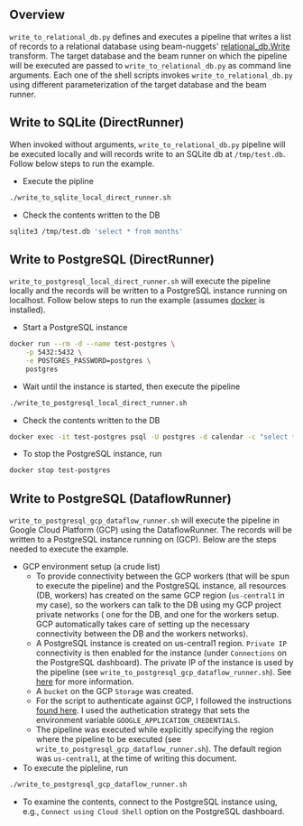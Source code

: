 ## Overview
`write_to_relational_db.py` defines and executes a pipeline that 
writes a list of records to a relational database using beam-nuggets' [relational_db.Write](http://mohaseeb.com/beam-nuggets/beam_nuggets.io.relational_db.html#beam_nuggets.io.relational_db.Write) 
transform. The target database and the 
beam runner on which the pipeline will be executed are passed to 
`write_to_relational_db.py` as command line arguments. Each one of the shell
 scripts invokes `write_to_relational_db.py` using different 
 parameterization of the target database and the beam runner.
  
## Write to SQLite (DirectRunner)
When invoked without arguments, `write_to_relational_db.py` pipeline will be
 executed locally and will records write to an
 SQLite db at `/tmp/test.db`. Follow below steps to run the example.
* Execute the pipline
```bash
./write_to_sqlite_local_direct_runner.sh
``` 
* Check the contents written to the DB
```bash
sqlite3 /tmp/test.db 'select * from months'
```
## Write to PostgreSQL (DirectRunner)
`write_to_postgresql_local_direct_runner.sh` will execute the pipeline locally 
and the records will be written to a PostgreSQL instance running on localhost. Follow 
below steps to run the example (assumes [docker](https://docs.docker.com/install/linux/docker-ce/ubuntu/) is installed).
* Start a PostgreSQL instance
```bash
docker run --rm -d --name test-postgres \
    -p 5432:5432 \
    -e POSTGRES_PASSWORD=postgres \
    postgres
```
* Wait until the instance is started, then execute the pipeline
```bash
./write_to_postgresql_local_direct_runner.sh
```
* Check the contents written to the DB
```bash
docker exec -it test-postgres psql -U postgres -d calendar -c "select * from months;"
```
* To stop the PostgreSQL instance, run
```bash
docker stop test-postgres
```
## Write to PostgreSQL (DataflowRunner)
`write_to_postgresql_gcp_dataflow_runner.sh` will execute the pipeline in 
Google Cloud Platform (GCP) using the DataflowRunner. The records will be 
written to a PostgreSQL instance running on (GCP). Below are the steps needed 
to execute the example.
- GCP environment setup (a crude list)
  - To provide connectivity between the GCP workers (that will be spun to 
  execute the pipeline) and the PostgreSQL instance, all resources (DB, 
  workers) has created on the same GCP region (`us-central1` in my case),
  so the workers can talk to the DB using my GCP project private networks (
  one for the DB, and one for the workers setup. GCP automatically takes care of setting up the 
  necessary connectivity between the DB and the workers networks).
  - A PostgreSQL instance is created on us-central1 region. `Private IP` 
  connectivity 
  is then enabled for the instance (under `Connections` on the PostgreSQL 
  dashboard). The private IP of the instance is used by the pipeline (see `write_to_postgresql_gcp_dataflow_runner.sh`).
  See [here](https://cloud.google.com/sql/docs/postgres/private-ip) for more
   information.
  - A `bucket` on the GCP `Storage` was created.
  - For the script to authenticate against GCP, I followed the instructions 
  [found here](https://cloud.google.com/docs/authentication/production#auth-cloud-compute-engine-python).
  I used the authetication strategy that sets the environment variable 
  `GOOGLE_APPLICATION_CREDENTIALS`.    
  - The pipeline was executed while explicitly specifying the region where 
  the pipeline to be executed (see `write_to_postgresql_gcp_dataflow_runner.sh`). 
  The default region was `us-central1`, at the time of writing this document.  
- To execute the pipleline, run
```bash
./write_to_postgresql_gcp_dataflow_runner.sh
``` 
- To examine the contents, connect to the PostgreSQL instance using, e.g., 
`Connect using Cloud Shell` option on the PostgreSQL dashboard.